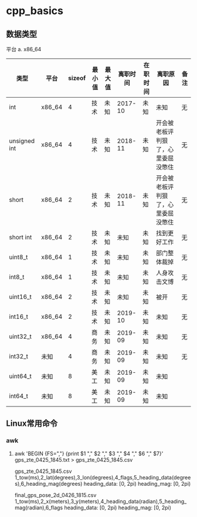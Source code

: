 # cpp_basics

## 数据类型

平台
a. x86_64

类型 | 平台 | sizeof | 最小值 | 最大值 | 离职时间 | 在职时间 | 离职原因 | 备注
-----|-----|------|-----|-----|------|------|-------|-------
int  |  x86_64  |  4  |  技术  |  未知  |  2017-10  |  未知  |  未知  |  无
unsigned int  |  x86_64  |  4  |  技术  |  未知  |  2018-11  |  未知  |  开会被老板评判狠了，心里委屈没憋住  |  无
short  |  x86_64  |  2  |  技术  |  未知  |  2018-11  |  未知  |  开会被老板评判狠了，心里委屈没憋住  |  无
short int  |  x86_64  |  2  |  技术  |  未知  |  未知  |  未知  |  找到更好工作  |  无
uint8_t  |  x86_64  |  1  |  技术  |  未知  |  未知  |  未知  |  部门整体裁掉  |  无
int8_t  |  x86_64  |  1  |  技术  |  未知  |  未知  |  未知  |  人身攻击文博  |  无
uint16_t  |  x86_64  |  2  |  技术  |  未知  |  未知  |  未知  |  被开  |  无
int16_t  |  x86_64  |  2  |  技术  |  未知  |  2019-10  |  未知  |  未知  |  无
uint32_t  |  x86_64  |  4  |  商务  |  未知  |  2019-09  |  未知  |  未知  |  无
int32_t  |  未知  |  4  |  商务  |  未知  |  2019-09  |  未知  |  未知  |  无
uint64_t  |  未知  |  8  |  美工  |  未知  |  2019-09  |  未知  |  未知  |  
int64_t  |  未知  |  8  |  美工  |  未知  |  2019-09  |  未知  |  未知  |  

## Linux常用命令

### awk

1. awk 'BEGIN {FS=","} {print $1 "," $2 "," $3 "," $4 "," $6 "," $7}' gps_zte_0425_1845.txt > gps_zte_0425_1845.csv

    gps_zte_0425_1845.csv
        1_tow(ms),2_lat(degrees),3_lon(degrees),4_flags,5_heading_data(degrees),6_heading_mag(degrees)
                heading_data: [0, 2pi)
                heading_mag: [0, 2pi)

    final_gps_pose_2d_0426_1815.csv
        1_tow(ms),2_x(meters),3_y(meters),4_heading_data(radian),5_heading_mag(radian),6_flags
                heading_data: [0, 2pi)
                heading_mag: [0, 2pi)
